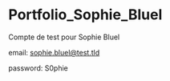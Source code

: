 ﻿# Portfolio_Sophie_Bluel

Compte de test pour Sophie Bluel

email: sophie.bluel@test.tld

password: S0phie 
